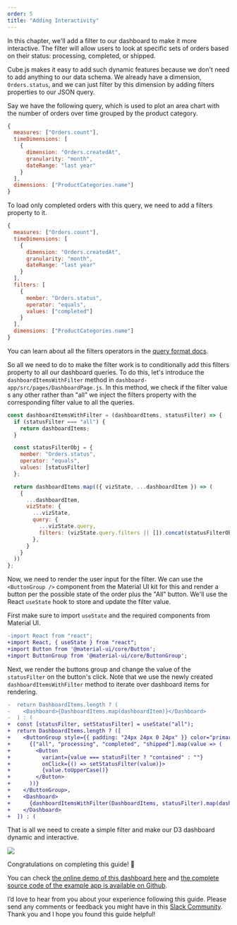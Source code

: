 ```yaml
---
order: 5
title: "Adding Interactivity"
---
```


In this chapter, we'll add a filter to our dashboard to make it more interactive.
The filter will allow users to look at specific sets of orders based on their
status: processing, completed, or shipped.

Cube.js makes it easy to add such dynamic features because we don't need to add anything to our data schema. We
already have a dimension, `Orders.status`, and we can just filter by this
dimension by adding filters properties to our JSON query.

Say we have the following query, which is used to plot an area chart with the number
of orders over time grouped by the product category.

```javascript
{
  measures: ["Orders.count"],
  timeDimensions: [
    {
      dimension: "Orders.createdAt",
      granularity: "month",
      dateRange: "last year"
    }
  ],
  dimensions: ["ProductCategories.name"]
}
```

To load only completed orders with this query, we need to add a filters property
to it.

```javascript
{
  measures: ["Orders.count"],
  timeDimensions: [
    {
      dimension: "Orders.createdAt",
      granularity: "month",
      dateRange: "last year"
    }
  ],
  filters: [
    {
      member: "Orders.status",
      operator: "equals",
      values: ["completed"]
    }
  ],
  dimensions: ["ProductCategories.name"]
}
```

You can learn about all the filters operators in the [query format
docs](https://cube.dev/docs/query-format#filters-operators).

So all we need to do to make the filter work is to conditionally add this
filters property to all our dashboard queries. To do this, let's introduce the
`dashboardItemsWithFilter` method in `dashboard-app/src/pages/DashboardPage.js`.
In this method, we check if the filter value s any other rather than "all" we inject the filters
property with the corresponding filter value to all the queries.

```javascript
const dashboardItemsWithFilter = (dashboardItems, statusFilter) => {
  if (statusFilter === "all") {
    return dashboardItems;
  }

  const statusFilterObj = {
    member: "Orders.status",
    operator: "equals",
    values: [statusFilter]
  };

  return dashboardItems.map(({ vizState, ...dashboardItem }) => (
    {
      ...dashboardItem,
      vizState: {
        ...vizState,
        query: {
          ...vizState.query,
          filters: (vizState.query.filters || []).concat(statusFilterObj),
        },
      }
    }
  ))
};
```

Now, we need to render the user input for the filter. We can use the `<ButtonGroup />` component from the Material UI kit for this and render a button per the possible state of the order plus the "All" button. We'll use the React `useState` hook to store and update the filter value.


First make sure to import `useState` and the required components from Material UI.

```diff
-import React from "react";
+import React, { useState } from "react";
+import Button from '@material-ui/core/Button';
+import ButtonGroup from '@material-ui/core/ButtonGroup';
```

Next, we render the buttons group and change the value of the `statusFilter`
on the button's click. Note that we use the newly created `dashboardItemsWithFilter` method to
iterate over dashboard items for rendering.

```diff
-  return DashboardItems.length ? (
-    <Dashboard>{DashboardItems.map(dashboardItem)}</Dashboard>
-  ) : (
+  const [statusFilter, setStatusFilter] = useState("all");
+  return DashboardItems.length ? ([
+    <ButtonGroup style={{ padding: "24px 24px 0 24px" }} color="primary">
+      {["all", "processing", "completed", "shipped"].map(value => (
+        <Button
+          variant={value === statusFilter ? "contained" : ""}
+          onClick={() => setStatusFilter(value)}>
+          {value.toUpperCase()}
+        </Button>
+      ))}
+    </ButtonGroup>,
+    <Dashboard>
+      {dashboardItemsWithFilter(DashboardItems, statusFilter).map(dashboardItem)}
+    </Dashboard>
+  ]) : (
```

That is all we need to create a simple filter and make our D3 dashboard dynamic
and interactive.

![](/images/5-screenshot-1.png)

Congratulations on completing this guide! 🎉

You can check [the online demo of this dashboard here](http://d3-dashboard-demo.cube.dev/) and [the complete source code of the example app is available on Github](https://github.com/cube-js/cube.js/tree/master/examples/d3-dashboard).

I’d love to hear from you about your experience following this guide. Please send any comments or feedback you might have in this [Slack Community](http://slack.cube.dev/). Thank you and I hope you found this guide helpful!
